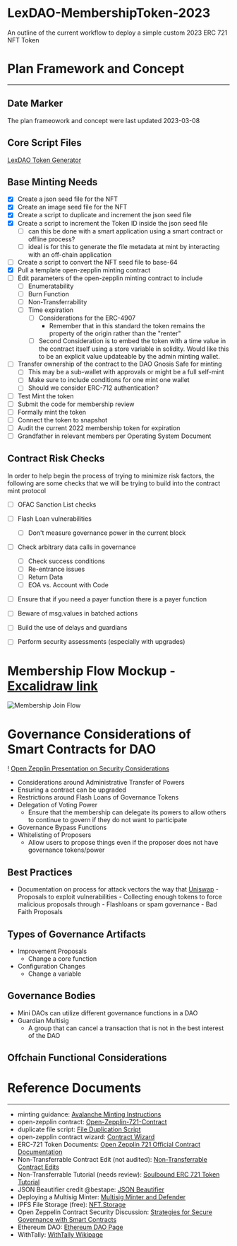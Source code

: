# LexDAO-MembershipToken-2023
An outline of the current workflow to deploy a simple custom 2023 ERC 721 NFT Token

# Plan Framework and Concept
-----------------
## Date Marker
The plan frameowork and concept were last updated 2023-03-08


## Core Script Files
[LexDAO Token Generator](https://github.com/cimplylimited/file-processing-scripts)


## Base Minting Needs
  - [x] Create a json seed file for the NFT 
  - [x] Create an image seed file for the NFT
  - [x] Create a script to duplicate and increment the json seed file
  - [x] Create a script to increment the Token ID inside the json seed file
    - [ ] can this be done with a smart application using a smart contract or offline process?
    - [ ] ideal is for this to generate the file metadata at mint by interacting with an off-chain application 
  - [ ] Create a script to convert the NFT seed file to base-64
  - [x] Pull a template open-zepplin minting contract
  - [ ] Edit parameters of the open-zepplin minting contract to include
    - [ ] Enumeratability
    - [ ] Burn Function
    - [ ] Non-Transferrability
    - [ ] Time expiration
      - [ ] Considerations for the ERC-4907
        - Remember that in this standard the token remains the property of the origin rather than the "renter"
      - [ ] Second Consideration is to embed the token with a time value in the contract itself using a store variable in solidity.  Would like this to be an explicit value updateable by the admin minting wallet.    
  - [ ] Transfer ownership of the contract to the DAO Gnosis Safe for minting
    - [ ] This may be a sub-wallet with approvals or might be a full self-mint
    - [ ] Make sure to include conditions for one mint one wallet
    - [ ] Should we consider ERC-712 authentication?
  - [ ] Test Mint the token
  - [ ] Submit the code for membership review
  - [ ] Formally mint the token
  - [ ] Connect the token to snapshot
  - [ ] Audit the current 2022 membership token for expiration
  - [ ] Grandfather in relevant members per Operating System Document
  
  ## Contract Risk Checks
  In order to help begin the process of trying to minimize risk factors, the following are some checks that we will be trying to build into the contract mint protocol
  - [ ] OFAC Sanction List checks
  - [ ] Flash Loan vulnerabilities
    - [ ] Don't measure governance power in the current block
  - [ ] Check arbitrary data calls in governance
    - [ ] Check success conditions
    - [ ] Re-entrance issues
    - [ ] Return Data
    - [ ] EOA vs. Account with Code
  - [ ] Ensure that if you need a payer function there is a payer function
  - [ ] Beware of msg.values in batched actions
  - [ ] Build the use of delays and guardians
  - [ ] Perform security assessments (especially with upgrades)

  
  # Membership Flow Mockup -  [Excalidraw link](https://excalidraw.com/#room=2129b2214566ba2e246d,ykrk2lDXqfz4XnEUXArLBQ)
  ![Membership Join Flow](https://user-images.githubusercontent.com/106759485/229314079-b935c399-103d-48dc-9dc1-b703409a6262.png)

 # Governance Considerations of Smart Contracts for DAO
 ! [Open Zepplin Presentation on Security Considerations](https://youtu.be/GbDAmMdmh8Q?feature=shared)
  - Considerations around Administrative Transfer of Powers
  - Ensuring a contract can be upgraded
  - Restrictions around Flash Loans of Governance Tokens
  - Delegation of Voting Power
    - Ensure that the membership can delegate its powers to allow others to continue to govern if they do not want to participate
  - Governance Bypass Functions
  - Whitelisting of Proposers
    - Allow users to propose things even if the proposer does not have governance tokens/power
  
  ## Best Practices
  -  Documentation on process for attack vectors the way that [Uniswap](https://docs.uniswap.org/protocol/concepts/governance/adversarial-circumstances)
    - Proposals to exploit vulnerabilities
    - Collecting enough tokens to force malicious proposals through
    - Flashloans or spam governance
    - Bad Faith Proposals
  
  ## Types of Governance Artifacts
  - Improvement Proposals
    - Change a core function
  - Configuration Changes
    - Change a variable
    
  ## Governance Bodies
  - Mini DAOs can utilize different governance functions in a DAO
  - Guardian Multisig
    - A group that can cancel a transaction that is not in the best interest of the DAO
  
  ## Offchain Functional Considerations




  # Reference Documents
  --------------------
  
   - minting guidance: [Avalanche Minting Instructions](https://docs.avax.network/community/tutorials-contest/2021/how-to-mint-erc721-using-openzeppelin/tutorial#getting-metadata-ready-to-be-uploaded-to-decentralized-storage)
   - open-zepplin contract: [Open-Zepplin-721-Contract](https://github.com/OpenZeppelin/openzeppelin-contracts/blob/release-v4.7/contracts/token/ERC721/presets/ERC721PresetMinterPauserAutoId.sol)
   - duplicate file script: [File Duplication Script](https://github.com/cimplylimited/file-processing-scripts/blob/main/file_copy_increment.py)   
   - open-zepplin contract wizard: [Contract Wizard](https://wizard.openzeppelin.com/)
   - ERC-721 Token Documents: [Open Zepplin 721 Official Contract Documentation](https://docs.openzeppelin.com/contracts/4.x/erc721)
   - Non-Transferrable Contract Edit (not audited): [Non-Transferrable Contract Edits](https://forum.openzeppelin.com/t/how-to-create-a-non-transferrable-burnable-erc721/2427)
   - Non-Transferrable Tutorial (needs review): [Soulbound ERC 721 Token Tutorial](https://www.ankr.com/docs/smart-contract-tutorials/non-rentable-soulbound-nft/)
   - JSON Beautifier credit @bestape: [JSON Beautifier](https://jsonbeautifier.org/) 
   - Deploying a Multisig Minter: [Multisig Minter and Defender](https://betterprogramming.pub/theres-a-lot-of-excitement-around-nfts-and-with-good-reason-b7ebc5ecc836)
   - IPFS File Storage (free): [NFT.Storage](https://nft.storage/docs/)
   - Open Zeppelin Contract Security Discussion: [Strategies for Secure Governance with Smart Contracts](https://youtu.be/GbDAmMdmh8Q?feature=shared)
   - Ethereum DAO: [Ethereum DAO Page](https://ethereum.org/en/dao)
   - WithTally: [WithTally Wikipage](https://wiki.withtally.com/docs/other-protocols)



